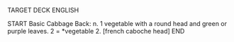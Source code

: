 TARGET DECK
ENGLISH

START
Basic
Cabbage
Back: n. 1 vegetable with a round head and green or purple leaves. 2 = *vegetable 2. [french caboche head]
END
